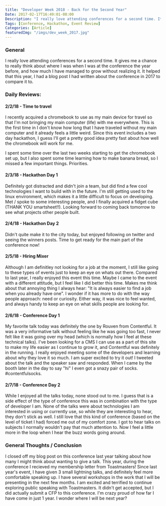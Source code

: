 ```yaml
---
title: "Developer Week 2018 - Back for the Second Year"
Date: 2017-02-17T16:49:01-08:00
Description: "I really love attending conferences for a second time. It gives me a chance to really think about where I was when I was at the conference the year before, and how much I have managed to grow without realizing it."
Tags: [Conference, Hackathon, Event Review]
Categories: [Article]
featuredImg: "/imgs/dev_week_2017.jpg"
---
```



### General

I really love attending conferences for a second time. It gives me a chance to really think about where I was when I was at the conference the year before, and how much I have managed to grow without realizing it. It helped that this year, I had a blog post I had written about the conference in 2017 to compare it to.

### Daily Reviews:

#### 2/2/18 - Time to travel
I recently acquired a chromebook to use as my main device for travel so that I'm not bringing my main computer (life) with me everywhere. This is the first time in I don't know how long that I have traveled without my main computer and it already feels a little weird. Since this event includes a two day hackathon, I guess I'll get a pretty good idea pretty fast about how well the chromebook will work for me.

I spent some time over the last two weeks starting to get the chromebook set up, but I also spent some time learning how to make banana bread, so I missed a few important things. Priorities. 

#### 2/3/18 - Hackathon Day 1
Definitely got distracted and didn't join a team, but did find a few cool technologies I want to build with in the future. I'm still getting used to the linux environment, which makes it a little difficult to focus on developing. Met / spoke to some interesting people, and I finally acquired a fidget cube (THANK YOU smartsheet!!).  Looking forward to coming back tomorrow to see what projects other people built.

#### 2/4/18 - Hackathon Day 2
Didn't quite make it to the city today, but enjoyed following on twitter and seeing the winners posts. Time to get ready for the main part of the conference now!

#### 2/5/18 - Hiring Mixer
Although I am definitley not looking for a job at the moment, I still like going to these types of events just to keep an eye on whats out there. Compared to last year, I really enjoyed this event this time. Maybe I came to the event with a different attitude, but I feel like I did better this time. Makes me think about that annoying thing I always hear: "It is always easier to find a job when you already have one". I wonder if it has more to do with the way people approach: need or curiosity. Either way, it was nice to feel wanted, and always handy to keep an eye on what skills people are looking for.

#### 2/6/18 - Conference Day 1
My favorite talk today was definitely the one by Rouven from Contentful. It was a very informative talk without feeling like he was going too fast, I never felt like it was going over my head (which is normally how I feel at these technical talks). I've been looking for a CMS I can use as a part of this site to make my life easier as I continue to grow it, and Contentful was definitely in the running. I really enjoyed meeting some of the developers and learning about why they love it so much. I am super excited to try it out! I tweeted about the talk and the speaker saw and responded. When I came by the booth later in the day to say "hi" I even got a snazy pair of socks. #contentfulsocks. 

#### 2/7/18 - Conference Day 2
While I enjoyed all the talks today, none stood out to me. I guess that is a side effect of the type of conference this was in combination with the type of developer I am. None of the talks were about technologies I am interested in using or currently use, so while they are interesting to hear, they don't stick as well. I still love that this kind of conference (based on the level of ticket I had) forced me out of my comfort zone. I got to hear talks on subjects I normally wouldn't pay that much attention to. Now I feel a little more in the loop when I hear the buzz words going around. 

### General Thoughts / Conclusion
I closed off my blog post on this conference last year talking about how many I might think about wanting to give a talk. This year, during the conference I recieved my membership letter from Toastmasters! Since last year's event, I have given 3 small lightning talks, and definitely feel more comfortable speaking up. I have several workshops in the work that I will be presenting in the next few months. I am excited and terrified to continue exploring public speaking with Toastmasters. It didn't get accepted, but I did actually submit a CFP to this conference. I'm crazy proud of how far I have come in just 1 year. I wonder where I will be next year?
